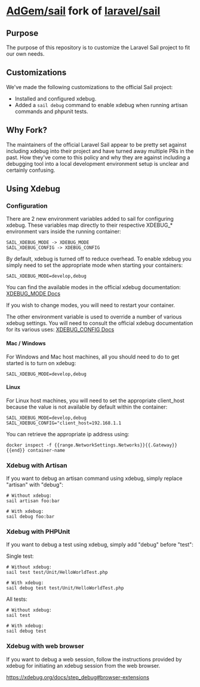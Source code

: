 # [AdGem/sail](https://github.com/AdGem/sail) fork of [laravel/sail](https://github.com/laravel/sail)

## Purpose 

The purpose of this repository is to customize the Laravel Sail project to fit our own needs.

## Customizations

We've made the following customizations to the official Sail project:

- Installed and configured xdebug.
- Added a `sail debug` command to enable xdebug when running artisan commands and phpunit tests.

## Why Fork?

The maintainers of the official Laravel Sail appear to be pretty set against including xdebug into their project and have turned away multiple PRs in the past. How they've come to this policy and why they are against including a debugging tool into a local development environment setup is unclear and certainly confusing.

## Using Xdebug

### Configuration

There are 2 new environment variables added to sail for configuring xdebug. These variables map directly to their respective XDEBUG_* environment vars inside the running container:

    SAIL_XDEBUG_MODE -> XDEBUG_MODE
    SAIL_XDEBUG_CONFIG -> XDEBUG_CONFIG

By default, xdebug is turned off to reduce overhead. To enable xdebug you simply need to set the appropriate mode when starting your containers:

    SAIL_XDEBUG_MODE=develop,debug
    
You can find the available modes in the official xdebug documentation: [XDEBUG_MODE Docs](https://xdebug.org/docs/step_debug#mode)

If you wish to change modes, you will need to restart your container.

The other environment variable is used to override a number of various xdebug settings. You will need to consult the official xdebug documentation for its various uses: [XDEBUG_CONFIG Docs](https://xdebug.org/docs/all_settings#mode)

#### Mac / Windows

For Windows and Mac host machines, all you should need to do to get started is to turn on xdebug:

    SAIL_XDEBUG_MODE=develop,debug

#### Linux

For Linux host machines, you will need to set the appropriate client_host because the value is not available by default within the container:

    SAIL_XDEBUG_MODE=develop,debug
    SAIL_XDEBUG_CONFIG="client_host=192.168.1.1

You can retrieve the appropriate ip address using:

    docker inspect -f {{range.NetworkSettings.Networks}}{{.Gateway}}{{end}} container-name

### Xdebug with Artisan

If you want to debug an artisan command using xdebug, simply replace "artisan" with "debug":

    # Without xdebug:
    sail artisan foo:bar

    # With xdebug:
    sail debug foo:bar

### Xdebug with PHPUnit

If you want to debug a test using xdebug, simply add "debug" before "test":

Single test:

    # Without xdebug:
    sail test test/Unit/HelloWorldTest.php

    # With xdebug:
    sail debug test test/Unit/HelloWorldTest.php

All tests:

    # Without xdebug:
    sail test

    # With xdebug:
    sail debug test

### Xdebug with web browser

If you want to debug a web session, follow the instructions provided by xdebug for initiating an xdebug session from the web browser.

https://xdebug.org/docs/step_debug#browser-extensions
